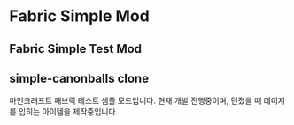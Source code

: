 # Fabric Simple Mod

## Fabric Simple Test Mod
## simple-canonballs clone

마인크래프트 패브릭 테스트 샘플 모드입니다. 
현재 개발 진행중이며, 던졌을 때 데미지를 입히는 아이템을 제작중입니다.
